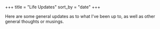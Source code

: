 +++
title = "Life Updates"
sort_by = "date"
+++

Here are some general updates as to what I've been up to, as well as other general thoughts or musings.
